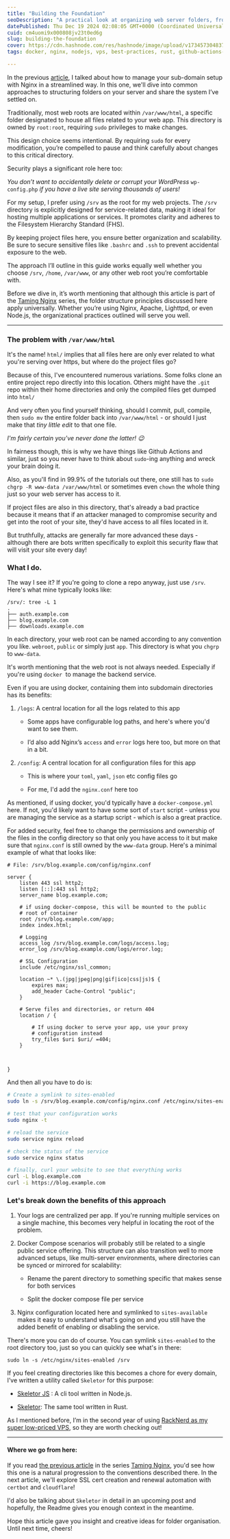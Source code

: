```yaml
---
title: "Building the Foundation"
seoDescription: "A practical look at organizing web server folders, from `/srv` structures to centralizing logs and configs designed for scalability and security."
datePublished: Thu Dec 19 2024 02:08:05 GMT+0000 (Coordinated Universal Time)
cuid: cm4uomi9x000808jv23t0ed6g
slug: building-the-foundation
cover: https://cdn.hashnode.com/res/hashnode/image/upload/v1734573048379/0b5369da-7e26-4067-9b20-3994734d1418.webp
tags: docker, nginx, nodejs, vps, best-practices, rust, github-actions-1

---
```


In the previous [article](https://geekist.co/smarter-defaults-for-subdomains-and-ssl), I talked about how to manage your sub-domain setup with Nginx in a streamlined way. In this one, we'll dive into common approaches to structuring folders on your server and share the system I’ve settled on.

Traditionally, most web roots are located within `/var/www/html`, a specific folder designated to house all files related to your web app. This directory is owned by `root:root`, requiring `sudo` privileges to make changes.

This design choice seems intentional. By requiring `sudo` for every modification, you’re compelled to pause and think carefully about changes to this critical directory.

Security plays a significant role here too:

*You don’t want to accidentally delete or corrupt your WordPress* `wp-config.php` *if you have a live site serving thousands of users!*

For my setup, I prefer using `/srv` as the root for my web projects. The `/srv` directory is explicitly designed for service-related data, making it ideal for hosting multiple applications or services. It promotes clarity and adheres to the Filesystem Hierarchy Standard (FHS).

By keeping project files here, you ensure better organization and scalability. Be sure to secure sensitive files like `.bashrc` and `.ssh` to prevent accidental exposure to the web.

The approach I’ll outline in this guide works equally well whether you choose `/srv`, `/home`, `/var/www`, or any other web root you’re comfortable with.

Before we dive in, it’s worth mentioning that although this article is part of the [Taming Nginx](https://geekist.co/series/taming-nginx) series, the folder structure principles discussed here apply universally. Whether you’re using Nginx, Apache, Lighttpd, or even Node.js, the organizational practices outlined will serve you well.

---

### The problem with `/var/www/html`

It's the name! `html/` implies that all files here are only ever related to what you're serving over https, but where do the project files go?

Because of this, I've encountered numerous variations. Some folks clone an entire project repo directly into this location. Others might have the `.git` repo within their home directories and only the compiled files get dumped into `html/`

And very often you find yourself thinking, should I commit, pull, compile, then `sudo mv` the entire folder back into `/var/www/html` - or should I just make that *tiny little edit* to that one file.

*I'm fairly certain you've never done the latter! 😉*

In fairness though, this is why we have things like Github Actions and similar, just so you never have to think about `sudo`\-ing anything and wreck your brain doing it.

Also, as you'll find in 99.9% of the tutorials out there, one still has to `sudo chgrp -R www-data /var/www/html` or sometimes even `chown` the whole thing just so your web server has access to it.

If project files are also in this directory, that's already a bad practice because it means that if an attacker managed to compromise security and get into the root of your site, they'd have access to all files located in it.

But truthfully, attacks are generally far more advanced these days - although there are bots written specifically to exploit this security flaw that will visit your site every day!

### What I do.

The way I see it? If you're going to clone a repo anyway, just use `/srv`. Here's what mine typically looks like:

```plaintext
/srv/: tree -L 1
.
├── auth.example.com
├── blog.example.com
├── downloads.example.com
```

In each directory, your web root can be named according to any convention you like. `webroot`, `public` or simply just `app`. This directory is what you `chgrp` to `www-data`.

It's worth mentioning that the web root is not always needed. Especially if you're using `docker`  to manage the backend service.

Even if you are using docker, containing them into subdomain directories has its benefits:

1. `/logs`: A central location for all the logs related to this app
    
    * Some apps have configurable log paths, and here's where you'd want to see them.
        
    * I’d also add Nginx’s `access` and `error` logs here too, but more on that in a bit.
        
2. `/config`: A central location for all configuration files for this app
    
    * This is where your `toml`, `yaml`, `json` etc config files go
        
    * For me, I'd add the `nginx.conf` here too
        

As mentioned, if using docker, you'd typically have a `docker-compose.yml` here. If not, you'd likely want to have some sort of `start` script - unless you are managing the service as a startup script - which is also a great practice.

For added security, feel free to change the permissions and ownership of the files in the config directory so that only you have access to it but make sure that `nginx.conf` is still owned by the `www-data` group. Here's a minimal example of what that looks like:

```nginx
# File: /srv/blog.example.com/config/nginx.conf

server {
    listen 443 ssl http2;
    listen [::]:443 ssl http2;
    server_name blog.example.com;

    # if using docker-compose, this will be mounted to the public 
    # root of container
    root /srv/blog.example.com/app;
    index index.html;

    # Logging
    access_log /srv/blog.example.com/logs/access.log;
    error_log /srv/blog.example.com/logs/error.log;

    # SSL Configuration
    include /etc/nginx/ssl_common;

    location ~* \.(jpg|jpeg|png|gif|ico|css|js)$ {
        expires max;
        add_header Cache-Control "public";
    }

    # Serve files and directories, or return 404
    location / {

        # If using docker to serve your app, use your proxy
        # configuration instead
        try_files $uri $uri/ =404;
    }
    
    

}
```

And then all you have to do is:

```bash
# Create a symlink to sites-enabled
sudo ln -s /srv/blog.example.com/config/nginx.conf /etc/nginx/sites-enabled

# test that your configuration works
sudo nginx -t

# reload the service
sudo service nginx reload

# check the status of the service
sudo service nginx status

# finally, curl your website to see that everything works
curl -L blog.example.com
curl -i https://blog.example.com
```

### Let's break down the benefits of this approach

1. Your logs are centralized per app. If you're running multiple services on a single machine, this becomes very helpful in locating the root of the problem.
    
2. Docker Compose scenarios will probably still be related to a single public service offering. This structure can also transition well to more advanced setups, like multi-server environments, where directories can be synced or mirrored for scalability:
    
    * Rename the parent directory to something specific that makes sense for both services
        
    * Split the docker compose file per service
        
3. Nginx configuration located here and symlinked to `sites-available` makes it easy to understand what's going on and you still have the added benefit of enabling or disabling the service.
    

There's more you can do of course. You can symlink `sites-enabled` to the root directory too, just so you can quickly see what's in there:

`sudo ln -s /etc/nginx/sites-enabled /srv`

If you feel creating directories like this becomes a chore for every domain, I’ve written a utility called `Skeletor` for this purpose:

* [Skeletor JS](https://github.com/seriouslyjs/skeletor) : A cli tool written in Node.js.
    
* [Skeletor](https://github.com/jasonnathan/skeletor): The same tool written in Rust.
    

As I mentioned before, I’m in the second year of using [RackNerd as my super low-priced VPS](https://my.racknerd.com/aff.php?aff=13317), so they are worth checking out!

---

#### Where we go from here:

If you read [the previous article](https://geekist.co/smarter-defaults-for-subdomains-and-ssl) in the series [Taming Nginx](https://geekist.co/series/taming-nginx), you'd see how this one is a natural progression to the conventions described there. In the next article, we'll explore SSL cert creation and renewal automation with `certbot` and `cloudflare`!

I'd also be talking about `Skeletor` in detail in an upcoming post and hopefully, the Readme gives you enough context in the meantime.

Hope this article gave you insight and creative ideas for folder organisation. Until next time, cheers!
